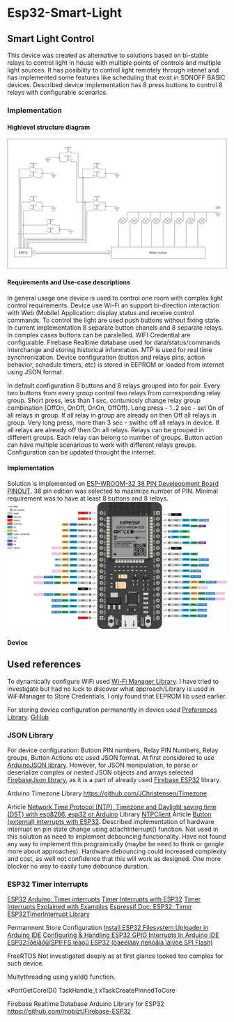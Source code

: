 
# Esp32-Smart-Light
## Smart Light Control

This device was created as alternative to solutions based on bi-stable relays to control light in house with multiple points of controls and multiple light sources. It has posibility to control light remotely through intenet and has implemented some features like scheduling that exist in SONOFF BASIC devices. Described device implementation has 8 press buttons to control 8 relays with configurable scenarios.

### Implementation

#### Highlevel structure diagram
![Usage Diagram](https://github.com/abajavascript/Esp32-Smart-Light/blob/main/pic/ESP32-Smart-Light-highlevel-diagram.png)

#### Requirements and Use-case descriptions

In general usage one device is used to control one room with complex light control requirements. Device use Wi-Fi an support bi-direction interaction with Web (Mobile) Application: display status and receive control commands. To control the light are used push buttons without fixing state. In current implementation 8 separate button chanels and 8 separate relays. In complex cases buttons can be paralelled. WIFI Credential are configurable. Firebase Realtime database used for data/status/commands interchange and storing historical information. NTP is used for real time synchronization. Device configuration (button and relays pins, action behavior, schedule timers, etc) is stored in EEPROM or loaded from internet using JSON format.

In default configuration 8 buttons and 8 relays grouped into for pair. Every two buttons from every group control two relays from corresponding relay group. Short press, less than 1 sec, contuniosly change relay group combination (OffOn, OnOff, OnOn, OffOff). Long press - 1..2 sec - set On of all relays in group. If all relay in group are already on then Off all relays in group. Very long press, more than 3 sec - swithc off all relays in device. If all relays are already off then On all relays. Relays can be grouped in different groups. Each relay can belong to number of groups. Button action can have multiple scenarious to work with different relays groups. Configuration can be updated throught the internet. 

#### Implementation
Solution is implemented on [ESP-WROOM-32 38 PIN Develeopment Board PINOUT](https://www.studiopieters.nl/esp32-pinout/). 38 pin  edition was selected to maximize number of PIN. Minimal requirement was to have at least 8 buttons and 8 relays.
![PIN-OUT](https://raw.githubusercontent.com/AchimPieters/esp32-homekit-camera/master/Images/ESP32-38%20PIN-DEVBOARD.png)	

#### Device


## Used references

To dynamically configure WiFi used [Wi-Fi Manager Library](https://github.com/tzapu/WiFiManager). I have tried to investigate but had no luck to discover what approach/Library is used in WiFiManager to Store Credentials. I only found that EEPROM lib used earlier.


For storing device configuration permanently in device used [Preferences Library](https://espressif-docs.readthedocs-hosted.com/projects/arduino-esp32/en/latest/api/preferences.html).
[GiHub](https://github.com/vshymanskyy/Preferences)

### JSON Library
For device configuration: Butoon PIN numbers, Relay PIN Numbers, Relay groups, Button Actions etc used JSON format. At first considered to use [ArduinoJSON library](https://arduinojson.org/). However, for JSON manipulation, to parse or deserialize complex or nested JSON objects and arrays selected [FirebaseJson library](https://github.com/mobizt/FirebaseJson), as it is a part of already used [Firebase ESP32](https://github.com/mobizt/Firebase-ESP32) library.


Arduino Timezone Library
https://github.com/JChristensen/Timezone


Article [Network Time Protocol (NTP), Timezone and Daylight saving time (DST) with esp8266, esp32 or Arduino](https://www.mischianti.org/2020/08/08/network-time-protocol-ntp-timezone-and-daylight-saving-time-dst-with-esp8266-esp32-or-arduino/)
Library [NTPClient](https://github.com/arduino-libraries/NTPClient)
Article [Button (external) interrupts with ESP32](https://iotespresso.com/button-external-interrupts-with-esp32/). 
Described implementation of hardware interrupt on pin state change using attachInterrupt() function. 
Not used in this solution as need to implement debouncing functionality. Have not found any way to implement this programically (maybe be need to think or google more about approaches).
Hardware debouncing could increased complexity and cost, as well not confidence that this will work as designed. One more blocker no way to easily tune debounce duration.

### ESP32 Timer interrupts
[ESP32 Arduino: Timer interrupts](https://techtutorialsx.com/2017/10/07/esp32-arduino-timer-interrupts/)
[Timer Interrupts with ESP32](https://iotespresso.com/timer-interrupts-with-esp32/)
[Timer Interrupts Explained with Examples](https://www.visualmicro.com/page/Timer-Interrupts-Explained.aspx)
[Espressif Doc: ESP32: Timer](https://espressif-docs.readthedocs-hosted.com/projects/arduino-esp32/en/latest/api/timer.html)
[ESP32TimerInterrupt Library](https://github.com/khoih-prog/ESP32TimerInterrupt)

Permamnent Store Configuration
[Install ESP32 Filesystem Uploader in Arduino IDE](https://randomnerdtutorials.com/install-esp32-filesystem-uploader-arduino-ide/)
[Configuring & Handling ESP32 GPIO Interrupts In Arduino IDE](https://lastminuteengineers.com/handling-esp32-gpio-interrupts-tutorial/)
[ESP32:Ïðèìåðû/SPIFFS ïëàòû ESP32 (ôàéëîâàÿ ñèñòåìà ïàìÿòè SPI Flash)](https://wikihandbk.com/wiki/ESP32:%D0%9F%D1%80%D0%B8%D0%BC%D0%B5%D1%80%D1%8B/SPIFFS_%D0%BF%D0%BB%D0%B0%D1%82%D1%8B_ESP32_(%D1%84%D0%B0%D0%B9%D0%BB%D0%BE%D0%B2%D0%B0%D1%8F_%D1%81%D0%B8%D1%81%D1%82%D0%B5%D0%BC%D0%B0_%D0%BF%D0%B0%D0%BC%D1%8F%D1%82%D0%B8_SPI_Flash))

FreeRTOS
Not investigated deeply as at first glance looked too complex for such device.

Multythreading using yield() function.

xPortGetCoreID()
TaskHandle_t
xTaskCreatePinnedToCore


Firebase Realtime Database Arduino Library for ESP32
https://github.com/mobizt/Firebase-ESP32
